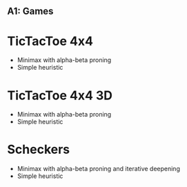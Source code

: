 ## A1: Games
# TicTacToe 4x4
 - Minimax with alpha-beta proning
 - Simple heuristic
# TicTacToe 4x4 3D
 - Minimax with alpha-beta proning
 - Simple heuristic
# Scheckers
 - Minimax with alpha-beta proning and iterative deepening
 - Simple heuristic

